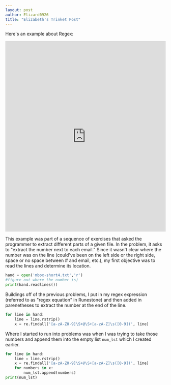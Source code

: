 ```yaml
---
layout: post
author: Elizard0926
title: "Elizabeth's Trinket Post"
---
```


Here's an example about Regex:

<iframe src="https://trinket.io/embed/python/d5a5e3c669" width="100%" height="600" frameborder="0" marginwidth="0" marginheight="0" allowfullscreen></iframe>

This example was part of a sequence of exercises that asked the programmer to extract different parts of a given file.
In the problem, it asks to "extract the number next to each email."
Since it wasn't clear where the number was on the line (could've been on the left side or the right side, space or no space between # and email, etc.), my first objective was to read the lines and determine its location.

```python
hand = open('mbox-short4.txt','r')
#figure out where the number is)
print(hand.readlines())
```
Buildings off of the previous problems, I put in my regex expression (referred to as "regex equation" in Runestone) and then added in parenetheses to extract the number at the end of the line.

```python
for line in hand:
    line = line.rstrip()
    x = re.findall('[a-zA-Z0-9]\S+@\S+[a-zA-Z]\s([0-9])', line)
```

Where I started to run into problems was when I was trying to take those numbers and append them into the empty list `num_lst` which I created earlier.

```python
for line in hand:
    line = line.rstrip()
    x = re.findall('[a-zA-Z0-9]\S+@\S+[a-zA-Z]\s([0-9])', line)
    for numbers in x:
        num_lst.append(numbers) 
print(num_lst)
```


